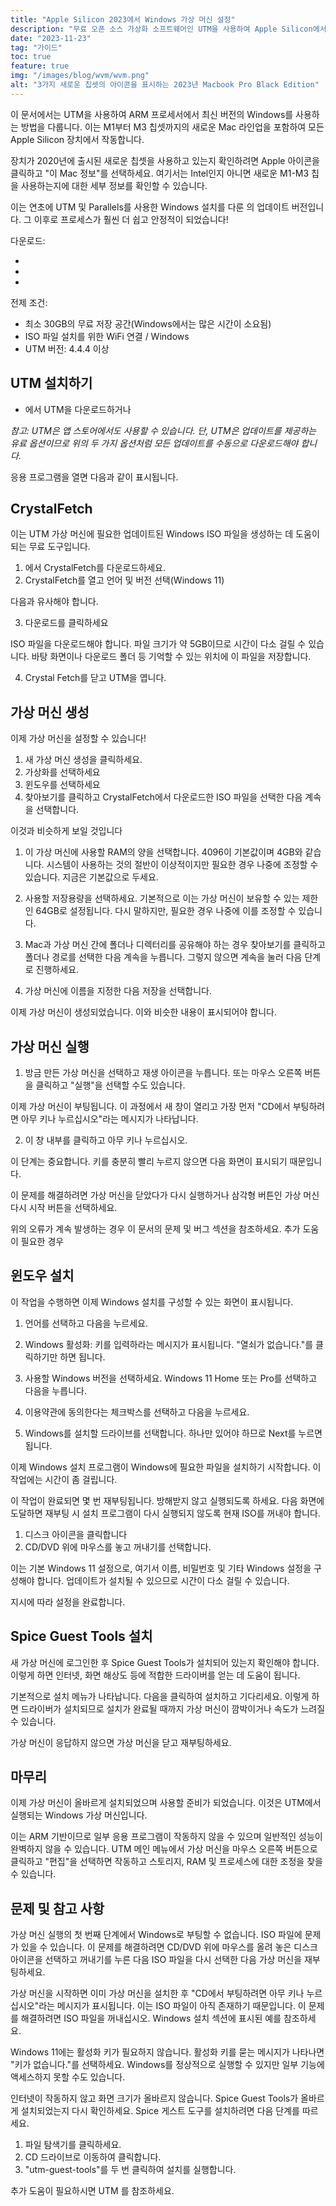 ```yaml
---
title: "Apple Silicon 2023에서 Windows 가상 머신 설정"
description: "무료 오픈 소스 가상화 소프트웨어인 UTM을 사용하여 Apple Silicon에서 Windows를 설정하는 방법을 알아보세요."
date: "2023-11-23"
tag: "가이드"
toc: true
feature: true
img: "/images/blog/wvm/wvm.png"
alt: "3가지 새로운 칩셋의 아이콘을 표시하는 2023년 Macbook Pro Black Edition"
---
```


이 문서에서는 UTM을 사용하여 ARM 프로세서에서 최신 버전의 Windows를 사용하는 방법을 다룹니다. 이는 M1부터 M3 칩셋까지의 새로운 Mac 라인업을 포함하여 모든 Apple Silicon 장치에서 작동합니다.

장치가 2020년에 출시된 새로운 칩셋을 사용하고 있는지 확인하려면 Apple 아이콘을 클릭하고 "이 Mac 정보"를 선택하세요. 여기서는 Intel인지 아니면 새로운 M1-M3 칩을 사용하는지에 대한 세부 정보를 확인할 수 있습니다.

이는 연초에 UTM 및 Parallels를 사용한 Windows 설치를 다룬 <PageLink title="이전 기사" url="/ko/blog/apple-silicon-virtual-machine-setup"></PageLink> 의 업데이트 버전입니다. 그 이후로 프로세스가 훨씬 더 쉽고 안정적이 되었습니다!

다운로드:

- <PageLink title="UTM 웹사이트" url="https://mac.getutm.app/"></PageLink>
- <PageLink title="UTM Github" url="https://github.com/utmapp/UTM/releases"></PageLink>
- <PageLink title="CrystalFetch" url="https://apps.apple.com/us/app/crystalfetch-iso-downloader/id6454431289?mt=12"></PageLink>

전제 조건:

- 최소 30GB의 무료 저장 공간(Windows에서는 많은 시간이 소요됨)
- ISO 파일 설치를 위한 WiFi 연결 / Windows
- UTM 버전: 4.4.4 이상

## UTM 설치하기

- <PageLink title="공식 웹사이트" url="https://mac.getutm.app/"></PageLink> 에서 UTM을 다운로드하거나 <PageLink title="Github" url="https://github.com/utmapp/UTM/releases"></PageLink>

<i>참고: UTM은 앱 스토어에서도 사용할 수 있습니다. 단, UTM은 업데이트를 제공하는 유료 옵션이므로 위의 두 가지 옵션처럼 모든 업데이트를 수동으로 다운로드해야 합니다.</i>

응용 프로그램을 열면 다음과 같이 표시됩니다.

<Media source="/images/blog/wvm/wvm-1.png" alt="UTM 애플리케이션 오프닝 화면"></Media>

## CrystalFetch

이는 UTM 가상 머신에 필요한 업데이트된 Windows ISO 파일을 생성하는 데 도움이 되는 무료 도구입니다.

1. <PageLink title="앱 스토어" url="https://apps.apple.com/us/app/crystalfetch-iso-downloader/id6454431289?mt=12"></PageLink> 에서 CrystalFetch를 다운로드하세요.
1. CrystalFetch를 열고 언어 및 버전 선택(Windows 11)

다음과 유사해야 합니다.

<Media source="/images/blog/wvm/wvm-2.png" alt="CrystalFetch 애플리케이션 시작 화면"></Media>

3. 다운로드를 클릭하세요

ISO 파일을 다운로드해야 합니다. 파일 크기가 약 5GB이므로 시간이 다소 걸릴 수 있습니다. 바탕 화면이나 다운로드 폴더 등 기억할 수 있는 위치에 이 파일을 저장합니다.

4. Crystal Fetch를 닫고 UTM을 엽니다.

## 가상 머신 생성

이제 가상 머신을 설정할 수 있습니다!

1. 새 가상 머신 생성을 클릭하세요.
2. 가상화를 선택하세요
3. 윈도우를 선택하세요
4. 찾아보기를 클릭하고 CrystalFetch에서 다운로드한 ISO 파일을 선택한 다음 계속을 선택합니다.

이것과 비슷하게 보일 것입니다

<Media source="/images/blog/wvm/wvm-3.png" alt="가상 머신의 UTM 구성 화면"></Media>

1. 이 가상 머신에 사용할 RAM의 양을 선택합니다. 4096이 기본값이며 4GB와 같습니다. 시스템이 사용하는 것의 절반이 이상적이지만 필요한 경우 나중에 조정할 수 있습니다. 지금은 기본값으로 두세요.

2. 사용할 저장용량을 선택하세요. 기본적으로 이는 가상 머신이 보유할 수 있는 제한인 64GB로 설정됩니다. 다시 말하지만, 필요한 경우 나중에 이를 조정할 수 있습니다.

3. Mac과 가상 머신 간에 폴더나 디렉터리를 공유해야 하는 경우 찾아보기를 클릭하고 폴더나 경로를 선택한 다음 계속을 누릅니다. 그렇지 않으면 계속을 눌러 다음 단계로 진행하세요.

4. 가상 머신에 이름을 지정한 다음 저장을 선택합니다.

이제 가상 머신이 생성되었습니다. 이와 비슷한 내용이 표시되어야 합니다.

<Media source="/images/blog/wvm/wvm-4.png" alt="UTM 가상 머신 표시"></Media>

## 가상 머신 실행

1. 방금 만든 가상 머신을 선택하고 재생 아이콘을 누릅니다. 또는 마우스 오른쪽 버튼을 클릭하고 "실행"을 선택할 수도 있습니다.

이제 가상 머신이 부팅됩니다. 이 과정에서 새 창이 열리고 가장 먼저 "CD에서 부팅하려면 아무 키나 누르십시오"라는 메시지가 나타납니다.

2. 이 창 내부를 클릭하고 아무 키나 누르십시오.

<Media source="/images/blog/wvm/wvm-5.png" alt="계속 진행하려면 아무 키나 누르라는 메시지를 표시하는 UTM"></Media>

이 단계는 중요합니다. 키를 충분히 빨리 누르지 않으면 다음 화면이 표시되기 때문입니다.

<Media source="/images/blog/wvm/wvm-5b.png" alt="부팅 오류를 표시하는 UTM"></Media>

이 문제를 해결하려면 가상 머신을 닫았다가 다시 실행하거나 삼각형 버튼인 가상 머신 다시 시작 버튼을 선택하세요.

위의 오류가 계속 발생하는 경우 이 문서의 문제 및 버그 섹션을 참조하세요. 추가 도움이 필요한 경우

## 윈도우 설치

이 작업을 수행하면 이제 Windows 설치를 구성할 수 있는 화면이 표시됩니다.

<Media source="/images/blog/wvm/wvm-6.png" alt="Windows ISO 설치 메뉴"></Media>

1. 언어를 선택하고 다음을 누르세요.

2. Windows 활성화: 키를 입력하라는 메시지가 표시됩니다. "열쇠가 없습니다."를 클릭하기만 하면 됩니다.

3. 사용할 Windows 버전을 선택하세요. Windows 11 Home 또는 Pro를 선택하고 다음을 누릅니다.

4. 이용약관에 동의한다는 체크박스를 선택하고 다음을 누르세요.

5. Windows를 설치할 드라이브를 선택합니다. 하나만 있어야 하므로 Next를 누르면 됩니다.

이제 Windows 설치 프로그램이 Windows에 필요한 파일을 설치하기 시작합니다. 이 작업에는 시간이 좀 걸립니다.

이 작업이 완료되면 몇 번 재부팅됩니다. 방해받지 않고 실행되도록 하세요. 다음 화면에 도달하면 재부팅 시 설치 프로그램이 다시 실행되지 않도록 현재 ISO를 꺼내야 합니다.

<Media source="/images/blog/wvm/wvm-7.png" alt="가상 머신에서 현재 ISO를 꺼내는 방법에 대한 UTM 가이드"></Media>

1. 디스크 아이콘을 클릭합니다
2. CD/DVD 위에 마우스를 놓고 꺼내기를 선택합니다.

이는 기본 Windows 11 설정으로, 여기서 이름, 비밀번호 및 기타 Windows 설정을 구성해야 합니다. 업데이트가 설치될 수 있으므로 시간이 다소 걸릴 수 있습니다.

지시에 따라 설정을 완료합니다.

## Spice Guest Tools 설치

새 가상 머신에 로그인한 후 Spice Guest Tools가 설치되어 있는지 확인해야 합니다. 이렇게 하면 인터넷, 화면 해상도 등에 적합한 드라이버를 얻는 데 도움이 됩니다.

기본적으로 설치 메뉴가 나타납니다. 다음을 클릭하여 설치하고 기다리세요. 이렇게 하면 드라이버가 설치되므로 설치가 완료될 때까지 가상 머신이 깜박이거나 속도가 느려질 수 있습니다.

<Media source="/images/blog/wvm/wvm-8.png" alt="UTM Spice 게스트 도구 설치 프로그램 화면"></Media>

가상 머신이 응답하지 않으면 가상 머신을 닫고 재부팅하세요.

## 마무리

이제 가상 머신이 올바르게 설치되었으며 사용할 준비가 되었습니다. 이것은 UTM에서 실행되는 Windows 가상 머신입니다.

이는 ARM 기반이므로 일부 응용 프로그램이 작동하지 않을 수 있으며 일반적인 성능이 완벽하지 않을 수 있습니다. UTM 메인 메뉴에서 가상 머신을 마우스 오른쪽 버튼으로 클릭하고 "편집"을 선택하면 작동하고 스토리지, RAM 및 프로세스에 대한 조정을 찾을 수 있습니다.

## 문제 및 참고 사항

가상 머신 실행의 첫 번째 단계에서 Windows로 부팅할 수 없습니다.
ISO 파일에 문제가 있을 수 있습니다. 이 문제를 해결하려면 CD/DVD 위에 마우스를 올려 놓은 디스크 아이콘을 선택하고 꺼내기를 누른 다음 ISO 파일을 다시 선택한 다음 가상 머신을 재부팅하세요.

가상 머신을 시작하면 이미 가상 머신을 설치한 후 "CD에서 부팅하려면 아무 키나 누르십시오"라는 메시지가 표시됩니다.
이는 ISO 파일이 아직 존재하기 때문입니다. 이 문제를 해결하려면 ISO 파일을 꺼내십시오. Windows 설치 섹션에 표시된 예를 참조하세요.

Windows 11에는 활성화 키가 필요하지 않습니다.
활성화 키를 묻는 메시지가 나타나면 "키가 없습니다."를 선택하세요. Windows를 정상적으로 실행할 수 있지만 일부 기능에 액세스하지 못할 수도 있습니다.

인터넷이 작동하지 않고 화면 크기가 올바르지 않습니다.
Spice Guest Tools가 올바르게 설치되었는지 다시 확인하세요. Spice 게스트 도구를 설치하려면 다음 단계를 따르세요.

1. 파일 탐색기를 클릭하세요.
2. CD 드라이브로 이동하여 클릭합니다.
3. "utm-guest-tools"를 두 번 클릭하여 설치를 실행합니다.

추가 도움이 필요하시면 UTM <PageLink Link title="문서" url="https://docs.getutm.app/guides/windows/"></PageLink> 를 참조하세요.
